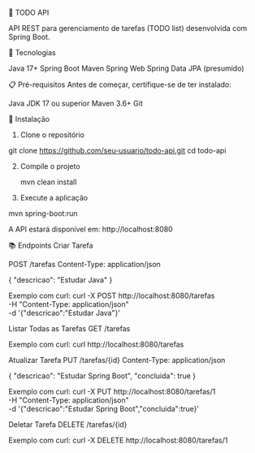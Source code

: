 📝 TODO API

API REST para gerenciamento de tarefas (TODO list) desenvolvida com Spring Boot.

🚀 Tecnologias

Java 17+
Spring Boot
Maven
Spring Web
Spring Data JPA (presumido)

📋 Pré-requisitos
Antes de começar, certifique-se de ter instalado:

Java JDK 17 ou superior
Maven 3.6+
Git

🔧 Instalação

1. Clone o repositório

  git clone https://github.com/seu-usuario/todo-api.git
  cd todo-api

2. Compile o projeto
   
   mvn clean install

3. Execute a aplicação

  mvn spring-boot:run

A API estará disponível em: http://localhost:8080

📚 Endpoints
Criar Tarefa

POST /tarefas
Content-Type: application/json

{
  "descricao": "Estudar Java"
}

Exemplo com curl:
curl -X POST http://localhost:8080/tarefas \
  -H "Content-Type: application/json" \
  -d '{"descricao":"Estudar Java"}'

Listar Todas as Tarefas
GET /tarefas

Exemplo com curl:
curl http://localhost:8080/tarefas

Atualizar Tarefa
PUT /tarefas/{id}
Content-Type: application/json

{
  "descricao": "Estudar Spring Boot",
  "concluida": true
}

Exemplo com curl:
curl -X PUT http://localhost:8080/tarefas/1 \
  -H "Content-Type: application/json" \
  -d '{"descricao":"Estudar Spring Boot","concluida":true}'


Deletar Tarefa
DELETE /tarefas/{id}

Exemplo com curl:
curl -X DELETE http://localhost:8080/tarefas/1



